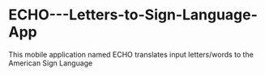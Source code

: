 # ECHO---Letters-to-Sign-Language-App
This mobile application named ECHO translates input letters/words to the American Sign Language
